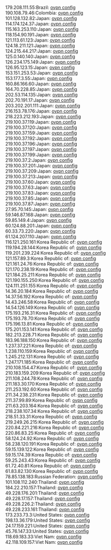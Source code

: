 179.208.111.55:Brazil: [ovpn config](vpn/179_208_111_55.ovpn)  
190.108.79.46:Colombia: [ovpn config](vpn/190_108_79_46.ovpn)  
101.128.132.82:Japan: [ovpn config](vpn/101_128_132_82.ovpn)  
114.174.124.37:Japan: [ovpn config](vpn/114_174_124_37.ovpn)  
115.163.253.110:Japan: [ovpn config](vpn/115_163_253_110.ovpn)  
118.154.90.191:Japan: [ovpn config](vpn/118_154_90_191.ovpn)  
121.113.61.123:Japan: [ovpn config](vpn/121_113_61_123.ovpn)  
124.18.211.121:Japan: [ovpn config](vpn/124_18_211_121.ovpn)  
124.215.44.217:Japan: [ovpn config](vpn/124_215_44_217.ovpn)  
125.0.140.140:Japan: [ovpn config](vpn/125_0_140_140.ovpn)  
126.234.175.149:Japan: [ovpn config](vpn/126_234_175_149.ovpn)  
126.95.123.15:Japan: [ovpn config](vpn/126_95_123_15.ovpn)  
153.151.253.53:Japan: [ovpn config](vpn/153_151_253_53.ovpn)  
153.177.3.55:Japan: [ovpn config](vpn/153_177_3_55.ovpn)  
160.86.166.60:Japan: [ovpn config](vpn/160_86_166_60.ovpn)  
164.70.228.85:Japan: [ovpn config](vpn/164_70_228_85.ovpn)  
202.53.114.135:Japan: [ovpn config](vpn/202_53_114_135.ovpn)  
202.70.191.17:Japan: [ovpn config](vpn/202_70_191_17.ovpn)  
203.202.201.111:Japan: [ovpn config](vpn/203_202_201_111.ovpn)  
216.153.78.176:Japan: [ovpn config](vpn/216_153_78_176.ovpn)  
218.223.212.193:Japan: [ovpn config](vpn/218_223_212_193.ovpn)  
219.100.37.119:Japan: [ovpn config](vpn/219_100_37_119.ovpn)  
219.100.37.120:Japan: [ovpn config](vpn/219_100_37_120.ovpn)  
219.100.37.159:Japan: [ovpn config](vpn/219_100_37_159.ovpn)  
219.100.37.192:Japan: [ovpn config](vpn/219_100_37_192.ovpn)  
219.100.37.196:Japan: [ovpn config](vpn/219_100_37_196.ovpn)  
219.100.37.197:Japan: [ovpn config](vpn/219_100_37_197.ovpn)  
219.100.37.199:Japan: [ovpn config](vpn/219_100_37_199.ovpn)  
219.100.37.2:Japan: [ovpn config](vpn/219_100_37_2.ovpn)  
219.100.37.201:Japan: [ovpn config](vpn/219_100_37_201.ovpn)  
219.100.37.209:Japan: [ovpn config](vpn/219_100_37_209.ovpn)  
219.100.37.213:Japan: [ovpn config](vpn/219_100_37_213.ovpn)  
219.100.37.60:Japan: [ovpn config](vpn/219_100_37_60.ovpn)  
219.100.37.63:Japan: [ovpn config](vpn/219_100_37_63.ovpn)  
219.100.37.83:Japan: [ovpn config](vpn/219_100_37_83.ovpn)  
219.100.37.85:Japan: [ovpn config](vpn/219_100_37_85.ovpn)  
219.100.37.87:Japan: [ovpn config](vpn/219_100_37_87.ovpn)  
27.95.70.145:Japan: [ovpn config](vpn/27_95_70_145.ovpn)  
59.146.87.168:Japan: [ovpn config](vpn/59_146_87_168.ovpn)  
59.85.149.4:Japan: [ovpn config](vpn/59_85_149_4.ovpn)  
60.124.88.201:Japan: [ovpn config](vpn/60_124_88_201.ovpn)  
60.33.73.220:Japan: [ovpn config](vpn/60_33_73_220.ovpn)  
61.124.207.110:Japan: [ovpn config](vpn/61_124_207_110.ovpn)  
116.121.250.161:Korea Republic of: [ovpn config](vpn/116_121_250_161.ovpn)  
119.194.28.144:Korea Republic of: [ovpn config](vpn/119_194_28_144.ovpn)  
119.201.239.224:Korea Republic of: [ovpn config](vpn/119_201_239_224.ovpn)  
121.157.89.3:Korea Republic of: [ovpn config](vpn/121_157_89_3.ovpn)  
121.161.24.76:Korea Republic of: [ovpn config](vpn/121_161_24_76.ovpn)  
121.170.238.19:Korea Republic of: [ovpn config](vpn/121_170_238_19.ovpn)  
121.184.25.211:Korea Republic of: [ovpn config](vpn/121_184_25_211.ovpn)  
121.190.155.250:Korea Republic of: [ovpn config](vpn/121_190_155_250.ovpn)  
124.111.251.155:Korea Republic of: [ovpn config](vpn/124_111_251_155.ovpn)  
14.36.20.184:Korea Republic of: [ovpn config](vpn/14_36_20_184.ovpn)  
14.37.56.192:Korea Republic of: [ovpn config](vpn/14_37_56_192.ovpn)  
14.43.246.58:Korea Republic of: [ovpn config](vpn/14_43_246_58.ovpn)  
14.54.126.149:Korea Republic of: [ovpn config](vpn/14_54_126_149.ovpn)  
175.193.216.31:Korea Republic of: [ovpn config](vpn/175_193_216_31.ovpn)  
175.193.78.70:Korea Republic of: [ovpn config](vpn/175_193_78_70.ovpn)  
175.196.13.81:Korea Republic of: [ovpn config](vpn/175_196_13_81.ovpn)  
175.201.153.141:Korea Republic of: [ovpn config](vpn/175_201_153_141.ovpn)  
182.213.228.71:Korea Republic of: [ovpn config](vpn/182_213_228_71.ovpn)  
183.96.188.150:Korea Republic of: [ovpn config](vpn/183_96_188_150.ovpn)  
1.237.37.221:Korea Republic of: [ovpn config](vpn/1_237_37_221.ovpn)  
1.238.110.159:Korea Republic of: [ovpn config](vpn/1_238_110_159.ovpn)  
1.245.212.131:Korea Republic of: [ovpn config](vpn/1_245_212_131.ovpn)  
1.247.171.185:Korea Republic of: [ovpn config](vpn/1_247_171_185.ovpn)  
210.108.154.47:Korea Republic of: [ovpn config](vpn/210_108_154_47.ovpn)  
210.183.159.209:Korea Republic of: [ovpn config](vpn/210_183_159_209.ovpn)  
211.108.244.78:Korea Republic of: [ovpn config](vpn/211_108_244_78.ovpn)  
211.183.30.170:Korea Republic of: [ovpn config](vpn/211_183_30_170.ovpn)  
211.253.192.60:Korea Republic of: [ovpn config](vpn/211_253_192_60.ovpn)  
211.34.238.231:Korea Republic of: [ovpn config](vpn/211_34_238_231.ovpn)  
211.37.99.89:Korea Republic of: [ovpn config](vpn/211_37_99_89.ovpn)  
211.63.203.164:Korea Republic of: [ovpn config](vpn/211_63_203_164.ovpn)  
218.238.107.34:Korea Republic of: [ovpn config](vpn/218_238_107_34.ovpn)  
218.51.33.31:Korea Republic of: [ovpn config](vpn/218_51_33_31.ovpn)  
219.249.26.215:Korea Republic of: [ovpn config](vpn/219_249_26_215.ovpn)  
220.84.221.216:Korea Republic of: [ovpn config](vpn/220_84_221_216.ovpn)  
220.86.83.25:Korea Republic of: [ovpn config](vpn/220_86_83_25.ovpn)  
58.124.24.92:Korea Republic of: [ovpn config](vpn/58_124_24_92.ovpn)  
58.238.120.191:Korea Republic of: [ovpn config](vpn/58_238_120_191.ovpn)  
59.15.139.122:Korea Republic of: [ovpn config](vpn/59_15_139_122.ovpn)  
59.15.174.39:Korea Republic of: [ovpn config](vpn/59_15_174_39.ovpn)  
59.25.243.43:Korea Republic of: [ovpn config](vpn/59_25_243_43.ovpn)  
61.72.40.81:Korea Republic of: [ovpn config](vpn/61_72_40_81.ovpn)  
61.83.82.130:Korea Republic of: [ovpn config](vpn/61_83_82_130.ovpn)  
78.85.138.183:Russian Federation: [ovpn config](vpn/78_85_138_183.ovpn)  
101.108.112.240:Thailand: [ovpn config](vpn/101_108_112_240.ovpn)  
184.22.210.157:Thailand: [ovpn config](vpn/184_22_210_157.ovpn)  
49.228.176.201:Thailand: [ovpn config](vpn/49_228_176_201.ovpn)  
49.228.17.157:Thailand: [ovpn config](vpn/49_228_17_157.ovpn)  
49.228.226.2:Thailand: [ovpn config](vpn/49_228_226_2.ovpn)  
49.228.233.161:Thailand: [ovpn config](vpn/49_228_233_161.ovpn)  
173.233.73.3:United States: [ovpn config](vpn/173_233_73_3.ovpn)  
198.13.36.179:United States: [ovpn config](vpn/198_13_36_179.ovpn)  
24.17.159.221:United States: [ovpn config](vpn/24_17_159_221.ovpn)  
45.76.147.33:United States: [ovpn config](vpn/45_76_147_33.ovpn)  
118.69.183.33:Viet Nam: [ovpn config](vpn/118_69_183_33.ovpn)  
42.118.109.157:Viet Nam: [ovpn config](vpn/42_118_109_157.ovpn)  
